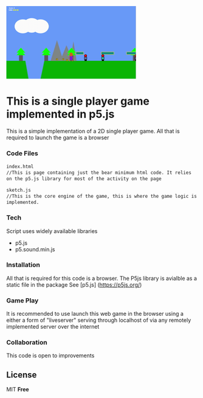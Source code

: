 ![Gif Logo](/image/Gameplay_g1.gif)

# This is a single player game implemented in p5.js
This is a simple implementation of a 2D single player game. All that is required to launch the game is a browser

### Code Files
```
index.html
//This is page containing just the bear minimum html code. It relies on the p5.js library for most of the activity on the page
```
```
sketch.js
//This is the core engine of the game, this is where the game logic is implemented.
```

### Tech

Script uses widely available libraries
* p5.js
* p5.sound.min.js

### Installation

All that is required for this code is a browser. The P5js library is avialble as a static file in the package See [p5.js] (https://p5js.org/)

### Game Play

It is recommended to use launch this web game in the browser using a either a form of "liveserver" serving through localhost of via any remotely implemented server over the internet

### Collaboration
This code is open to improvements


License
----

MIT
**Free**